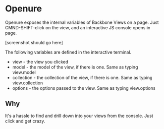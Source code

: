 Openure
================================
Openure exposes the internal variables of Backbone Views on a page.
Just CMND-SHIFT-click on the view, and an interactive JS console opens in page.

[screenshot should go here]

The following variables are defined in the interactive terminal.

* view - the view you clicked
* model - the model of the view, if there is one. Same as typing view.model
* collection - the collection of the view, if there is one.  Same as typing view.collection
* options - the options passed to the view.  Same as typing view.options

Why
-------------------------
It's a hassle to find and drill down into your views from the console.  Just click and get crazy.